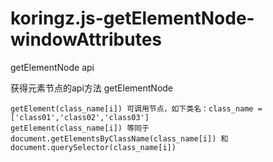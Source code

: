 # koringz.js-getElementNode-windowAttributes
getElementNode api

获得元素节点的api方法 getElementNode

```
getElement(class_name[i]) 可调用节点，如下类名：class_name = ['class01','class02','class03']
getElement(class_name[i]) 等同于 document.getElementsByClassName(class_name[i]) 和 document.querySelector(class_name[i])
```
